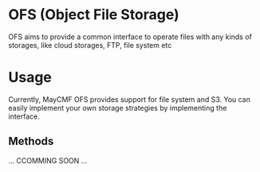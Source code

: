 # OFS (Object File Storage)
OFS aims to provide a common interface to operate files with any kinds of storages, like cloud storages, FTP, file system etc

# Usage

Currently, MayCMF OFS provides support for file system and S3. You can easily implement your own storage strategies by implementing the interface.

## Methods


... CCOMMING SOON ...